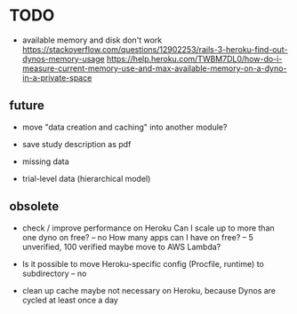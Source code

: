 # TODO

-   available memory and disk don't work
    https://stackoverflow.com/questions/12902253/rails-3-heroku-find-out-dynos-memory-usage
    https://help.heroku.com/TWBM7DL0/how-do-i-measure-current-memory-use-and-max-available-memory-on-a-dyno-in-a-private-space


## future

-   move "data creation and caching" into another module?

-   save study description as pdf

-   missing data

-   trial-level data (hierarchical model)


## obsolete

-   check / improve performance on Heroku
    Can I scale up to more than one dyno on free? – no
    How many apps can I have on free? – 5 unverified, 100 verified
    maybe move to AWS Lambda?

-   Is it possible to move Heroku-specific config (Procfile, runtime) to
    subdirectory – no

-   clean up cache
    maybe not necessary on Heroku, because Dynos are cycled at least once a day

